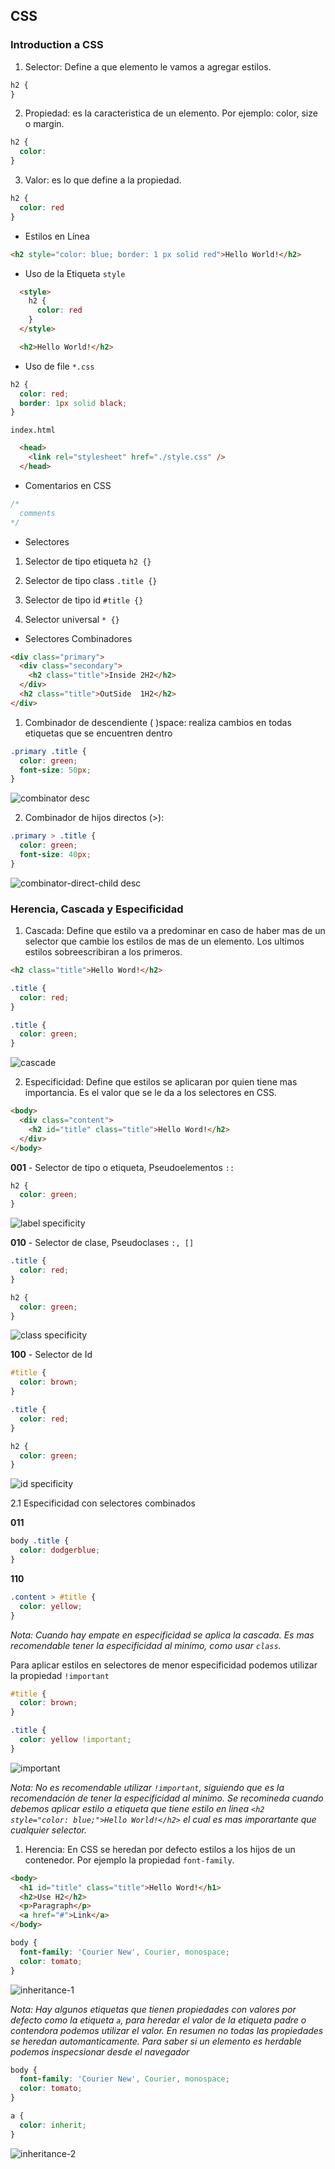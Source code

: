 ## CSS

### Introduction a CSS

1. Selector:  Define a que elemento le vamos a agregar estilos.

```css
h2 {
}
```

2. Propiedad: es la caracteristica de un elemento. Por ejemplo: color, size o margin.
```css
h2 {
  color:
}
```

3. Valor: es lo que define a la propiedad.

```css
h2 {
  color: red
}
```

* Estilos en Línea
```html
<h2 style="color: blue; border: 1 px solid red">Hello World!</h2>
```

* Uso de la Etiqueta `style`
```html
  <style>
    h2 {
      color: red
    }
  </style>

  <h2>Hello World!</h2>
```

* Uso de file `*.css`
```css
h2 {
  color: red;
  border: 1px solid black;
}
```


`index.html`
```html
  <head>
    <link rel="stylesheet" href="./style.css" />
  </head>
```

* Comentarios en CSS
```css
/*
  comments
*/
```

* Selectores
1. Selector de tipo etiqueta
`h2 {}`

2. Selector de tipo class
`.title {}`

3. Selector de tipo id
`#title {}`

4. Selector universal
`* {}`

* Selectores Combinadores
```html
<div class="primary">
  <div class="secondary">
    <h2 class="title">Inside 2H2</h2>
  </div>
  <h2 class="title">OutSide  1H2</h2>
</div>
```

1. Combinador de descendiente ( )space: realiza cambios en todas etiquetas que se encuentren dentro

```css
.primary .title {
  color: green;
  font-size: 50px;
}
```

<img src='./assets/combinator-desc.png' alt="combinator desc" />

2. Combinador de hijos directos (>):

```css
.primary > .title {
  color: green;
  font-size: 40px;
}
```

<img src='./assets/combinator-direct-child.png' alt="combinator-direct-child desc" />

### Herencia, Cascada y Especificidad
1. Cascada: Define que estilo va a predominar en caso de haber mas de un selector que cambie los estilos de mas de un elemento. Los ultimos estilos sobreescribiran a los primeros.

```html
<h2 class="title">Hello Word!</h2>
```

```css
.title {
  color: red;
}

.title {
  color: green;
}
```

<img src='./assets/cascade.png' alt="cascade" />

2. Especificidad: Define que estilos se aplicaran por quien tiene mas importancia. Es el valor que se le da a los selectores en CSS.

```html
<body>
  <div class="content">
    <h2 id="title" class="title">Hello Word!</h2>
  </div>
</body>
```

**001** - Selector de tipo o etiqueta, Pseudoelementos `::`

```css
h2 {
  color: green;
}
```
<img src='./assets/label-specificity.png' alt="label specificity" />

**010** - Selector de clase, Pseudoclases `:, []`
```css
.title {
  color: red;
}

h2 {
  color: green;
}
```

<img src='./assets/class-specificity.png' alt="class specificity" />

**100** - Selector de Id
```css
#title {
  color: brown;
}

.title {
  color: red;
}

h2 {
  color: green;
}
```

<img src='./assets/id-specificity.png' alt="id specificity" />

2.1 Especificidad con selectores combinados

**011**
```css
body .title {
  color: dodgerblue;
}
```

**110**
```css
.content > #title {
  color: yellow;
}
```

*Nota: Cuando hay empate en especificidad se aplica la cascada. Es mas recomendable tener la especificidad al minimo, como usar `class`.*

Para aplicar estilos en selectores de menor especificidad podemos utilizar la propiedad `!important`

```css
#title {
  color: brown;
}

.title {
  color: yellow !important;
}
```

<img src='./assets/important.png' alt="important" />

*Nota: No es recomendable utilizar `!important`, siguiendo que es la recomendación de tener la especificidad al minimo. Se recomineda cuando debemos aplicar estilo a etiqueta que tiene estilo en linea `<h2 style="color: blue;">Hello World!</h2>` el cual es mas imporartante que cualquier selector.*

1. Herencia: En CSS se heredan por defecto estilos a los hijos de un contenedor. Por ejemplo la propiedad `font-family`.
```html
<body>
  <h1 id="title" class="title">Hello Word!</h1>
  <h2>Use H2</h2>
  <p>Paragraph</p>
  <a href="#">Link</a>
</body>
```

```css
body {
  font-family: 'Courier New', Courier, monospace;
  color: tomato;
}
```

<img src='./assets/inheritance-1.png' alt="inheritance-1" />

*Nota: Hay algunos etiquetas que tienen propiedades con valores por defecto como la etiqueta `a`, para heredar el valor de la etiqueta padre o contendora podemos utilizar el valor. En resumen no todas las propiedades se heredan automanticamente. Para saber si un elemento es herdable podemos inspecsionar desde el navegador*

```css
body {
  font-family: 'Courier New', Courier, monospace;
  color: tomato;
}

a {
  color: inherit;
}
```

<img src='./assets/inheritance-2.png' alt="inheritance-2" />
